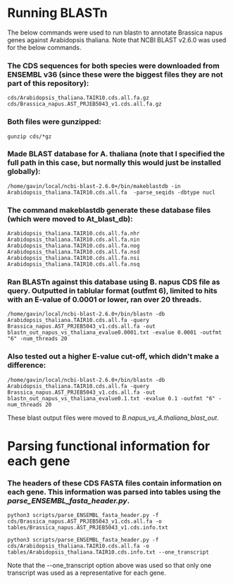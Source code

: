# Running BLASTn
The below commands were used to run blastn to annotate Brassica napus genes against Arabidopsis thaliana. Note that NCBI BLAST v2.6.0 was used for the below commands.

### The CDS sequences for both species were downloaded from ENSEMBL v36 (since these were the biggest files they are not part of this repository):
```
cds/Arabidopsis_thaliana.TAIR10.cds.all.fa.gz
cds/Brassica_napus.AST_PRJEB5043_v1.cds.all.fa.gz
```

### Both files were gunzipped:
```
gunzip cds/*gz 
```

### Made BLAST database for A. thaliana (note that I specified the full path in this case, but normally this would just be installed globally):
```
/home/gavin/local/ncbi-blast-2.6.0+/bin/makeblastdb -in Arabidopsis_thaliana.TAIR10.cds.all.fa  -parse_seqids -dbtype nucl 
```

### The command makeblastdb generate these database files (which were moved to At\_blast\_db):
```
Arabidopsis_thaliana.TAIR10.cds.all.fa.nhr
Arabidopsis_thaliana.TAIR10.cds.all.fa.nin
Arabidopsis_thaliana.TAIR10.cds.all.fa.nog
Arabidopsis_thaliana.TAIR10.cds.all.fa.nsd
Arabidopsis_thaliana.TAIR10.cds.all.fa.nsi
Arabidopsis_thaliana.TAIR10.cds.all.fa.nsq
```

### Ran BLASTn against this database using B. napus CDS file as query. Outputted in tablular format (outfmt 6), limited to hits with an E-value of 0.0001 or lower, ran over 20 threads.
```
/home/gavin/local/ncbi-blast-2.6.0+/bin/blastn -db Arabidopsis_thaliana.TAIR10.cds.all.fa -query Brassica_napus.AST_PRJEB5043_v1.cds.all.fa -out blastn_out_napus_vs_thaliana_evalue0.0001.txt -evalue 0.0001 -outfmt "6" -num_threads 20
```

### Also tested out a higher E-value cut-off, which didn't make a difference:
```
/home/gavin/local/ncbi-blast-2.6.0+/bin/blastn -db Arabidopsis_thaliana.TAIR10.cds.all.fa -query Brassica_napus.AST_PRJEB5043_v1.cds.all.fa -out blastn_out_napus_vs_thaliana_evalue0.1.txt -evalue 0.1 -outfmt "6" -num_threads 20
```

These blast output files were moved to _B.napus\_vs\_A.thaliana\_blast\_out_.

# Parsing functional information for each gene

### The headers of these CDS FASTA files contain information on each gene. This information was parsed into tables using the _parse\_ENSEMBL\_fasta\_header.py_.

```
python3 scripts/parse_ENSEMBL_fasta_header.py -f cds/Brassica_napus.AST_PRJEB5043_v1.cds.all.fa -o tables/Brassica_napus.AST_PRJEB5043_v1.cds.info.txt

python3 scripts/parse_ENSEMBL_fasta_header.py -f cds/Arabidopsis_thaliana.TAIR10.cds.all.fa -o tables/Arabidopsis_thaliana.TAIR10.cds.info.txt --one_transcript
```

Note that the --one\_transcript option above was used so that only one transcript was used as a representative for each gene.


